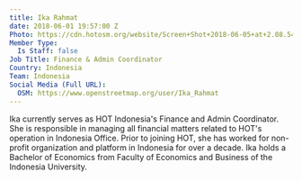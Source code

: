```yaml
---
title: Ika Rahmat
date: 2018-06-01 19:57:00 Z
Photo: https://cdn.hotosm.org/website/Screen+Shot+2018-06-05+at+2.08.54+PM.png
Member Type:
  Is Staff: false
Job Title: Finance & Admin Coordinator
Country: Indonesia
Team: Indonesia
Social Media (Full URL):
  OSM: https://www.openstreetmap.org/user/Ika_Rahmat
---
```


Ika currently serves as HOT Indonesia's Finance and Admin Coordinator. She is responsible in managing all financial matters related to HOT's operation in Indonesia Office. Prior to joining HOT, she has worked for non-profit organization and platform in Indonesia for over a decade. Ika holds a Bachelor of Economics from Faculty of Economics and Business of the Indonesia University.